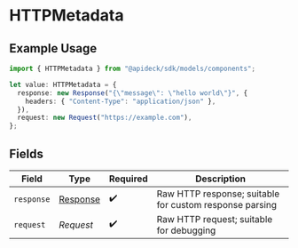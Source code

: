 # HTTPMetadata

## Example Usage

```typescript
import { HTTPMetadata } from "@apideck/sdk/models/components";

let value: HTTPMetadata = {
  response: new Response("{\"message\": \"hello world\"}", {
    headers: { "Content-Type": "application/json" },
  }),
  request: new Request("https://example.com"),
};
```

## Fields

| Field                                                                 | Type                                                                  | Required                                                              | Description                                                           |
| --------------------------------------------------------------------- | --------------------------------------------------------------------- | --------------------------------------------------------------------- | --------------------------------------------------------------------- |
| `response`                                                            | [Response](https://developer.mozilla.org/en-US/docs/Web/API/Response) | :heavy_check_mark:                                                    | Raw HTTP response; suitable for custom response parsing               |
| `request`                                                             | *Request*                                                             | :heavy_check_mark:                                                    | Raw HTTP request; suitable for debugging                              |